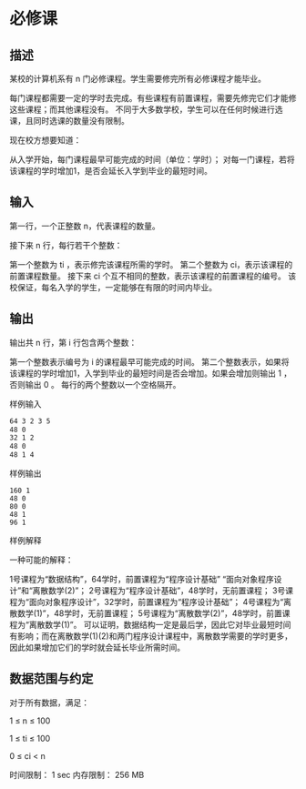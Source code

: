 # 必修课
## 描述
某校的计算机系有 n 门必修课程。学生需要修完所有必修课程才能毕业。

每门课程都需要一定的学时去完成。有些课程有前置课程，需要先修完它们才能修这些课程；而其他课程没有。 不同于大多数学校，学生可以在任何时候进行选课，且同时选课的数量没有限制。

现在校方想要知道：

从入学开始，每门课程最早可能完成的时间（单位：学时）；
对每一门课程，若将该课程的学时增加1，是否会延长入学到毕业的最短时间。
## 输入
第一行，一个正整数 n，代表课程的数量。

接下来 n 行，每行若干个整数：

第一个整数为 ti ，表示修完该课程所需的学时。
第二个整数为 ci，表示该课程的前置课程数量。
接下来 ci 个互不相同的整数，表示该课程的前置课程的编号。
该校保证，每名入学的学生，一定能够在有限的时间内毕业。

## 输出
输出共 n 行，第 i 行包含两个整数：

第一个整数表示编号为 i 的课程最早可能完成的时间。
第二个整数表示，如果将该课程的学时增加1，入学到毕业的最短时间是否会增加。如果会增加则输出 
1
，否则输出 
0
。
每行的两个整数以一个空格隔开。

样例输入
```5
64 3 2 3 5
48 0
32 1 2
48 0
48 1 4
```
样例输出
```
160 1
48 0
80 0
48 1
96 1
```
样例解释

一种可能的解释：

1号课程为“数据结构”，64学时，前置课程为“程序设计基础” “面向对象程序设计”和“离散数学(2)”；
2号课程为“程序设计基础”，48学时，无前置课程；
3号课程为“面向对象程序设计”，32学时，前置课程为“程序设计基础”；
4号课程为“离散数学(1)”，48学时，无前置课程；
5号课程为“离散数学(2)”，48学时，前置课程为“离散数学(1)”。
可以证明，数据结构一定是最后学，因此它对毕业最短时间有影响；而在离散数学(1)(2)和两门程序设计课程中，离散数学需要的学时更多，因此如果增加它们的学时就会延长毕业所需时间。

## 数据范围与约定
对于所有数据，满足：

1 ≤ n ≤ 100

1 ≤ ti ≤ 100

0 ≤ ci < n

时间限制： 1 sec
内存限制： 256 MB
